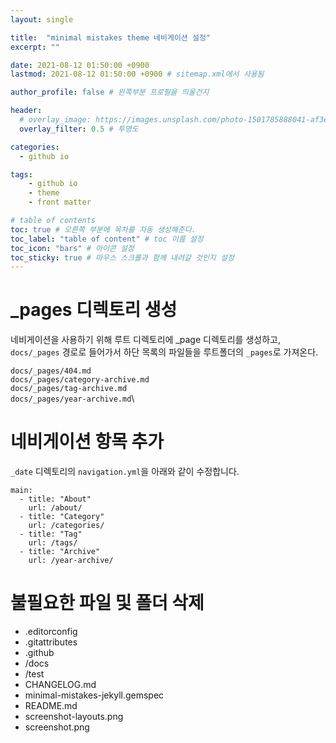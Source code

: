 ```yaml
---
layout: single

title:  "minimal mistakes theme 네비게이션 설정"
excerpt: ""

date: 2021-08-12 01:50:00 +0900
lastmod: 2021-08-12 01:50:00 +0900 # sitemap.xml에서 사용됨

author_profile: false # 왼쪽부분 프로필을 띄울건지

header:
  # overlay_image: https://images.unsplash.com/photo-1501785888041-af3ef285b470?ixlib=rb-1.2.1&ixid=eyJhcHBfaWQiOjEyMDd9&auto=format&fit=crop&w=1350&q=80
  overlay_filter: 0.5 # 투명도

categories: 
  - github io

tags: 
    - github io
    - theme
    - front matter

# table of contents
toc: true # 오른쪽 부분에 목차를 자동 생성해준다.
toc_label: "table of content" # toc 이름 설정
toc_icon: "bars" # 아이콘 설정
toc_sticky: true # 마우스 스크롤과 함께 내려갈 것인지 설정
---
```


# _pages 디렉토리 생성
네비게이션을 사용하기 위해 루트 디렉토리에 _page 디렉토리를 생성하고, `docs/_pages` 경로로 들어가서 하단 목록의 파일들을 루트폴더의 `_pages`로 가져온다.

`docs/_pages/404.md`\
`docs/_pages/category-archive.md`\
`docs/_pages/tag-archive.md`\
`docs/_pages/year-archive.md`\

# 네비게이션 항목 추가
`_date` 디렉토리의 `navigation.yml`을 아래와 같이 수정합니다.
```
main:
  - title: "About"
    url: /about/
  - title: "Category"
    url: /categories/
  - title: "Tag"
    url: /tags/
  - title: "Archive"
    url: /year-archive/
```

# 불필요한 파일 및 폴더 삭제
- .editorconfig
- .gitattributes
- .github
- /docs
- /test
- CHANGELOG.md
- minimal-mistakes-jekyll.gemspec
- README.md
- screenshot-layouts.png
- screenshot.png

